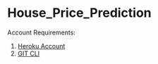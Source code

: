 # House_Price_Prediction

Account Requirements:

1. [Heroku Account](https://id.heroku.com/login)
2. [GIT CLI](https://git-scm.com/downloads)
